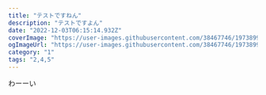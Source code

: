```yaml
---
title: "テストですねん"
description: "テストですよん"
date: "2022-12-03T06:15:14.932Z"
coverImage: "https://user-images.githubusercontent.com/38467746/197389976-0cf52232-7125-4bbc-a2ed-04bd1cd18357.jpeg"
ogImageUrl: "https://user-images.githubusercontent.com/38467746/197389976-0cf52232-7125-4bbc-a2ed-04bd1cd18357.jpeg"
category: "1"
tags: "2,4,5"
---
```


わーーい

